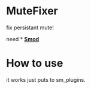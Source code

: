 # MuteFixer
fix persistant mute!

need * **[Smod](https://github.com/Grover-c13/Smod2)**

# How to use

it works just puts to sm_plugins.
